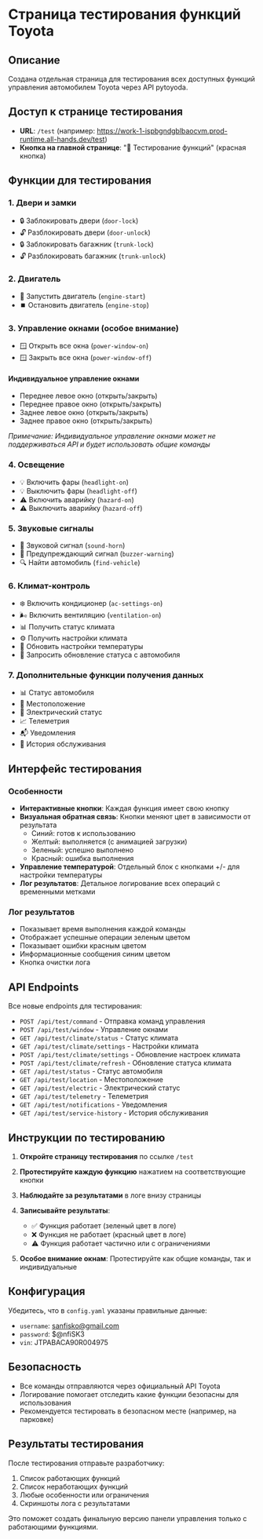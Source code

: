 # Страница тестирования функций Toyota

## Описание
Создана отдельная страница для тестирования всех доступных функций управления автомобилем Toyota через API pytoyoda.

## Доступ к странице тестирования
- **URL**: `/test` (например: https://work-1-ispbgndgblbaocvm.prod-runtime.all-hands.dev/test)
- **Кнопка на главной странице**: "🧪 Тестирование функций" (красная кнопка)

## Функции для тестирования

### 1. Двери и замки
- 🔒 Заблокировать двери (`door-lock`)
- 🔓 Разблокировать двери (`door-unlock`)
- 🔒 Заблокировать багажник (`trunk-lock`)
- 🔓 Разблокировать багажник (`trunk-unlock`)

### 2. Двигатель
- 🚀 Запустить двигатель (`engine-start`)
- ⏹️ Остановить двигатель (`engine-stop`)

### 3. Управление окнами (особое внимание)
- 🪟 Открыть все окна (`power-window-on`)
- 🪟 Закрыть все окна (`power-window-off`)

#### Индивидуальное управление окнами
- Переднее левое окно (открыть/закрыть)
- Переднее правое окно (открыть/закрыть)
- Заднее левое окно (открыть/закрыть)
- Заднее правое окно (открыть/закрыть)

*Примечание: Индивидуальное управление окнами может не поддерживаться API и будет использовать общие команды*

### 4. Освещение
- 💡 Включить фары (`headlight-on`)
- 💡 Выключить фары (`headlight-off`)
- ⚠️ Включить аварийку (`hazard-on`)
- ⚠️ Выключить аварийку (`hazard-off`)

### 5. Звуковые сигналы
- 📯 Звуковой сигнал (`sound-horn`)
- 🔔 Предупреждающий сигнал (`buzzer-warning`)
- 🔍 Найти автомобиль (`find-vehicle`)

### 6. Климат-контроль
- ❄️ Включить кондиционер (`ac-settings-on`)
- 🌬️ Включить вентиляцию (`ventilation-on`)
- 📊 Получить статус климата
- ⚙️ Получить настройки климата
- 💾 Обновить настройки температуры
- 🔄 Запросить обновление статуса с автомобиля

### 7. Дополнительные функции получения данных
- 📊 Статус автомобиля
- 📍 Местоположение
- 🔋 Электрический статус
- 📈 Телеметрия
- 📬 Уведомления
- 🔧 История обслуживания

## Интерфейс тестирования

### Особенности
- **Интерактивные кнопки**: Каждая функция имеет свою кнопку
- **Визуальная обратная связь**: Кнопки меняют цвет в зависимости от результата
  - Синий: готов к использованию
  - Желтый: выполняется (с анимацией загрузки)
  - Зеленый: успешно выполнено
  - Красный: ошибка выполнения
- **Управление температурой**: Отдельный блок с кнопками +/- для настройки температуры
- **Лог результатов**: Детальное логирование всех операций с временными метками

### Лог результатов
- Показывает время выполнения каждой команды
- Отображает успешные операции зеленым цветом
- Показывает ошибки красным цветом
- Информационные сообщения синим цветом
- Кнопка очистки лога

## API Endpoints

Все новые endpoints для тестирования:
- `POST /api/test/command` - Отправка команд управления
- `POST /api/test/window` - Управление окнами
- `GET /api/test/climate/status` - Статус климата
- `GET /api/test/climate/settings` - Настройки климата
- `POST /api/test/climate/settings` - Обновление настроек климата
- `POST /api/test/climate/refresh` - Обновление статуса климата
- `GET /api/test/status` - Статус автомобиля
- `GET /api/test/location` - Местоположение
- `GET /api/test/electric` - Электрический статус
- `GET /api/test/telemetry` - Телеметрия
- `GET /api/test/notifications` - Уведомления
- `GET /api/test/service-history` - История обслуживания

## Инструкции по тестированию

1. **Откройте страницу тестирования** по ссылке `/test`
2. **Протестируйте каждую функцию** нажатием на соответствующие кнопки
3. **Наблюдайте за результатами** в логе внизу страницы
4. **Записывайте результаты**:
   - ✅ Функция работает (зеленый цвет в логе)
   - ❌ Функция не работает (красный цвет в логе)
   - ⚠️ Функция работает частично или с ограничениями

5. **Особое внимание окнам**: Протестируйте как общие команды, так и индивидуальные

## Конфигурация
Убедитесь, что в `config.yaml` указаны правильные данные:
- `username`: sanfisko@gmail.com
- `password`: $@nfiSK3
- `vin`: JTPABACA90R004975

## Безопасность
- Все команды отправляются через официальный API Toyota
- Логирование помогает отследить какие функции безопасны для использования
- Рекомендуется тестировать в безопасном месте (например, на парковке)

## Результаты тестирования
После тестирования отправьте разработчику:
1. Список работающих функций
2. Список неработающих функций
3. Любые особенности или ограничения
4. Скриншоты лога с результатами

Это поможет создать финальную версию панели управления только с работающими функциями.